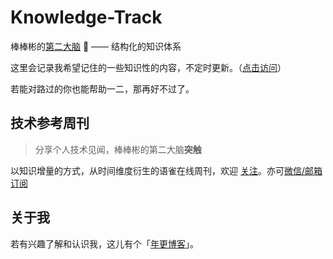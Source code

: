 # Knowledge-Track
棒棒彬的[第二大脑](https://binlogo.github.io/Knowledge-Track/meta/meta.html) 🧠 —— 结构化的知识体系

这里会记录我希望记住的一些知识性的内容，不定时更新。（[点击访问](https://binlogo.github.io/Knowledge-Track)）

若能对路过的你也能帮助一二，那再好不过了。

## 技术参考周刊

> 分享个人技术见闻，棒棒彬的第二大脑**突触**

以知识增量的方式，从时间维度衍生的语雀在线周刊，欢迎 [关注](https://www.yuque.com/binboy/increment-magzine)。亦可[微信/邮箱订阅](https://techly.zhubai.love/)

## 关于我

若有兴趣了解和认识我，这儿有个「[年更博客](https://binlogo.github.io/)」。
